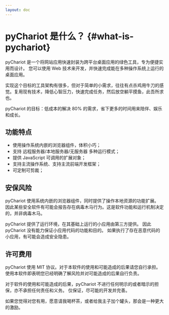 ```yaml
---
layout: doc
---
```


# pyChariot 是什么？ {#what-is-pychariot}

pyChariot 是一个将网站应用快速封装为跨平台桌面应用的绿色工具，专为便捷实用而设计。
您可以使用 Web 技术来开发，并快速完成能在多种操作系统上运行的桌面应用。

实现这个目标的工具架构有很多，但对于简单的小需求，往往有点杀鸡用牛刀的感觉。复用现有技术，降低心智压力，快速完成任务，然后放空躺平摸鱼，此吾所求也。

pyChariot 的目标：低成本的解决 80% 的需求，省下更多的时间用来陪伴、娱乐和成长。

## 功能特点

- 使用操作系统内嵌的浏览器组件，体积小巧；
- 支持 远程服务器/本地服务器/无服务器 多种运行模式；
- 提供 JavaScript 可调用的扩展对象；
- 支持主流操作系统、支持主流前端开发框架；
- 可定制可剪裁；

## 安保风险

pyChariot 使用系统内嵌的浏览器组件，同时提供了操作本地资源的功能扩展。
因此某些安全软件有可能会报告存在病毒木马行为。这是软件功能和运行机制决定的，并非病毒木马。

pyChariot 提供了运行环境，在其基础上运行的小应用由第三方提供。
因此 pyChariot 没有能力保证小应用代码的功能和目的。
如果执行了存在恶意代码的小应用，有可能会造成安全隐患。

## 许可费用

pyChariot 使用 MIT 协议。对于本软件的使用和可能造成的后果请您自行承担。
使用本软件即表明您已经明确了解风险并对可能造成的后果自行负责。

对于软件的使用和可能造成的后果，pyChariot 不进行任何明示的或者暗示的担保，亦不承担任何责任和义务。
仅保证，尽可能的开发并完善。

如果您觉得对您有用，愿意请我喝杯茶，或者给我主子加个罐头，那会是一种更大的激励。


